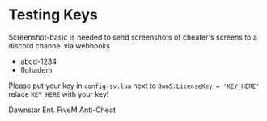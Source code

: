# Testing Keys
Screenshot-basic is needed to send screenshots of cheater's screens to a discord channel via webhooks
- abcd-1234
- flohadem

Please put your key in `config-sv.lua` next to `DwnS.LicenseKey = 'KEY_HERE'` relace `KEY_HERE` with your key!

Dawnstar Ent. FiveM Anti-Cheat
